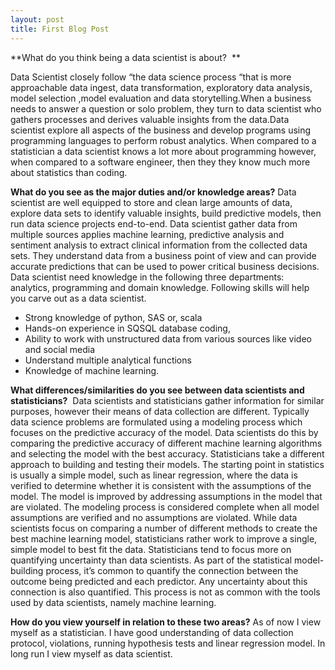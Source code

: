 ```yaml
---
layout: post
title: First Blog Post
---
```


**What do you think being a data scientist is about?  **

Data Scientist closely follow “the data science process “that is more approachable data ingest, data transformation, exploratory data analysis, model selection ,model evaluation and data storytelling.When a business needs to answer a question or solo problem, they turn to data scientist who gathers processes and derives valuable insights from the data.Data scientist explore all aspects of the business and develop programs using programming languages to perform robust analytics. When compared to a statistician a data scientist knows a lot more about programming however, when compared to a software engineer, then they they know much more about statistics than coding.

**What do you see as the major duties and/or knowledge areas?**
Data scientist are well equipped to store and clean large amounts of data, explore data sets to identify valuable insights, build predictive models, then run data science projects end-to-end. Data scientist gather data from multiple sources applies machine learning, predictive analysis and sentiment analysis to extract clinical information from the collected data sets. They understand data from a business point of view and can provide accurate predictions that can be used to power critical business decisions. Data scientist need knowledge in the following three departments: analytics, programming and domain knowledge. Following skills will help you carve out as a data scientist.
* Strong knowledge of python, SAS or, scala
* Hands-on experience in SQSQL database coding, 
* Ability to work with unstructured data from various sources like video and social media 
* Understand multiple analytical functions
* Knowledge of machine learning.

**What differences/similarities do you see between data scientists and statisticians?** 
Data scientists and statisticians gather information for similar purposes, however their means of data collection are different. Typically data science problems are formulated using a modeling process which focuses on the predictive accuracy of the model. Data scientists do this by comparing the predictive accuracy of different machine learning algorithms and selecting the model with the best accuracy. Statisticians take a different approach to building and testing their models. The starting point in statistics is usually a simple model, such as linear regression, where the data is verified to determine whether it is consistent with the assumptions of the model. The model is improved by addressing assumptions in the model that are violated. The modeling process is considered complete when all model assumptions are verified and no assumptions are violated.
While data scientists focus on comparing a number of different methods to create the best machine learning model, statisticians rather work to improve a single, simple model to best fit the data.
Statisticians tend to focus more on quantifying uncertainty than data scientists. As part of the statistical model-building process, it’s common to quantify the connection between the outcome being predicted and each predictor. Any uncertainty about this connection is also quantified. This process is not as common with the tools used by data scientists, namely machine learning.

**How do you view yourself in relation to these two areas?**
As of now I view myself as a statistician. I have good understanding of data collection protocol, violations, running hypothesis tests and linear regression model. In long run I view myself as data scientist. 

